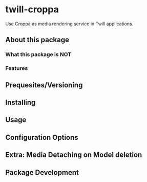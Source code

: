 # twill-croppa
Use Croppa as media rendering service in Twill applications.

## About this package

### What this package is NOT

### Features

## Prequesites/Versioning

## Installing

## Usage

## Configuration Options

## Extra: Media Detaching on Model deletion

## Package Development